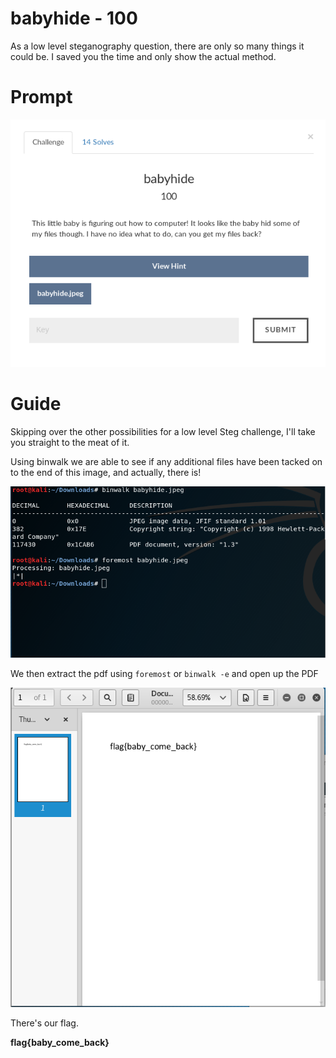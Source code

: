 # babyhide - 100
As a low level steganography question, there are only so many things it could be. I saved you the time and only show the actual method.

# Prompt

![alt text](https://github.com/Jhayes97/MCCC2017-Walkthrough/blob/master/src/bb1.PNG "Obey me, poison")

# Guide

Skipping over the other possibilities for a low level Steg challenge, I'll take you straight to the meat of it.

Using binwalk we are able to see if any additional files have been tacked on to the end of this image, and actually, there is!

![alt text](https://github.com/Jhayes97/MCCC2017-Walkthrough/blob/master/src/bb2.PNG "Obey me, poison")

We then extract the pdf using `foremost` or `binwalk -e` and open up the PDF


![alt text](https://github.com/Jhayes97/MCCC2017-Walkthrough/blob/master/src/bb3.PNG "Obey me, poison")

There's our flag.

**flag{baby_come_back}**

